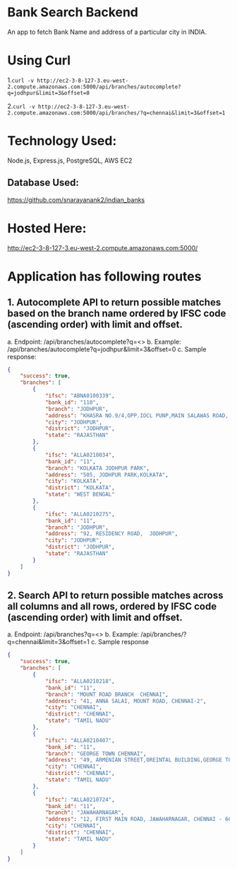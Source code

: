 # Bank Search Backend
An app to fetch Bank Name and address of a particular city in INDIA.
# Using Curl
1.``` curl -v http://ec2-3-8-127-3.eu-west-2.compute.amazonaws.com:5000/api/branches/autocomplete?q=jodhpur&limit=3&offset=0 ```

2.``` curl -v http://ec2-3-8-127-3.eu-west-2.compute.amazonaws.com:5000/api/branches/?q=chennai&limit=3&offset=1 ```

# Technology Used:
Node.js, Express.js, PostgreSQL, AWS EC2
## Database Used:
https://github.com/snarayanank2/indian_banks

# Hosted Here: 
http://ec2-3-8-127-3.eu-west-2.compute.amazonaws.com:5000/

# Application has following routes
## 1. Autocomplete API to return possible matches based on the branch name ordered by IFSC code (ascending order) with limit and offset.
a. Endpoint: /api/branches/autocomplete?q=<>
b. Example: /api/branches/autocomplete?q=jodhpur&limit=3&offset=0
c. Sample response:
```json
{
    "success": true,
    "branches": [
        {
            "ifsc": "ABNA0100339",
            "bank_id": "110",
            "branch": "JODHPUR",
            "address": "KHASRA NO.9/4,OPP.IOCL PUNP,MAIN SALAWAS ROAD, BASNI PHASE - II, VILLAGE SANGARIYA, TEHSIL JODHPUR- 324005",
            "city": "JODHPUR",
            "district": "JODHPUR",
            "state": "RAJASTHAN"
        },
        {
            "ifsc": "ALLA0210034",
            "bank_id": "11",
            "branch": "KOLKATA JODHPUR PARK",
            "address": "505, JODHPUR PARK,KOLKATA",
            "city": "KOLKATA",
            "district": "KOLKATA",
            "state": "WEST BENGAL"
        },
        {
            "ifsc": "ALLA0210275",
            "bank_id": "11",
            "branch": "JODHPUR",
            "address": "92, RESIDENCY ROAD,  JODHPUR",
            "city": "JODHPUR",
            "district": "JODHPUR",
            "state": "RAJASTHAN"
        }
    ]
}
```

## 2. Search API to return possible matches across all columns and all rows, ordered by IFSC code (ascending order) with limit and offset.
a. Endpoint: /api/branches?q=<>
b. Example: /api/branches/?q=chennai&limit=3&offset=1
c. Sample response
```json
{
    "success": true,
    "branches": [
        {
            "ifsc": "ALLA0210218",
            "bank_id": "11",
            "branch": "MOUNT ROAD BRANCH  CHENNAI",
            "address": "41, ANNA SALAI, MOUNT ROAD, CHENNAI-2",
            "city": "CHENNAI",
            "district": "CHENNAI",
            "state": "TAMIL NADU"
        },
        {
            "ifsc": "ALLA0210407",
            "bank_id": "11",
            "branch": "GEORGE TOWN CHENNAI",
            "address": "49, ARMENIAN STREET,OREINTAL BUILDING,GEORGE TOWN,PIN - 600 001",
            "city": "CHENNAI",
            "district": "CHENNAI",
            "state": "TAMIL NADU"
        },
        {
            "ifsc": "ALLA0210724",
            "bank_id": "11",
            "branch": "JAWAHARNAGAR",
            "address": "12, FIRST MAIN ROAD, JAWAHARNAGAR, CHENNAI - 600082",
            "city": "CHENNAI",
            "district": "CHENNAI",
            "state": "TAMIL NADU"
        }
    ]
}
```

